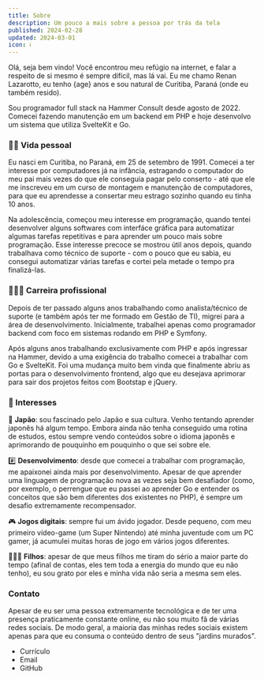 ```yaml
---
title: Sobre
description: Um pouco a mais sobre a pessoa por trás da tela
published: 2024-02-28
updated: 2024-03-01
icon: ℹ
---
```


<script lang="ts">
    import Link from "$lib/components/Link.svelte";
    import { differenceInYears } from "date-fns";

    const age = differenceInYears(new Date(), "1991-09-25 05:25:00");
</script>

Olá, seja bem vindo! Você encontrou meu refúgio na internet, e falar a respeito de si mesmo é sempre difícil, mas lá vai. Eu me chamo Renan Lazarotto, eu tenho {age} anos e sou natural de Curitiba, Paraná (onde eu também resido).

Sou programador full stack na Hammer Consult desde agosto de 2022. Comecei fazendo manutenção em um backend em PHP e hoje desenvolvo um sistema que utiliza SvelteKit e Go.

### 🧔🏻 Vida pessoal

Eu nasci em Curitiba, no Paraná, em 25 de setembro de 1991. Comecei a ter interesse por computadores já na infância, estragando o computador do meu pai mais vezes do que ele conseguia pagar pelo conserto - até que ele me inscreveu em um curso de montagem e manutenção de computadores, para que eu aprendesse a consertar meu estrago sozinho quando eu tinha 10 anos.

Na adolescência, começou meu interesse em programação, quando tentei desenvolver alguns softwares com interfáce gráfica para automatizar algumas tarefas repetitivas e para aprender um pouco mais sobre programação. Esse interesse precoce se mostrou útil anos depois, quando trabalhava como técnico de suporte - com o pouco que eu sabia, eu consegui automatizar várias tarefas e cortei pela metade o tempo pra finalizá-las.

### 👷🏻‍♂️ Carreira profissional

Depois de ter passado alguns anos trabalhando como analista/técnico de suporte (e também após ter me formado em Gestão de TI), migrei para a área de desenvolvimento. Inicialmente, trabalhei apenas como programador backend com foco em sistemas rodando em PHP e <Link href="https://symfony.com" target="_blank">Symfony</Link>.

Após alguns anos trabalhando exclusivamente com PHP e após ingressar na Hammer, devido a uma exigência do trabalho comecei a trabalhar com Go e SvelteKit. Foi uma mudança muito bem vinda que finalmente abriu as portas para o desenvolvimento frontend, algo que eu desejava aprimorar para sair dos projetos feitos com Bootstap e jQuery.

### 🎯 Interesses

🎌 **Japão**: sou fascinado pelo Japão e sua cultura. Venho tentando aprender japonês há algum tempo. Embora ainda não tenha conseguido uma rotina de estudos, estou sempre vendo conteúdos sobre o idioma japonês e aprimorando de pouquinho em pouquinho o que sei sobre ele.

#️⃣ **Desenvolvimento**: desde que comecei a trabalhar com programação, me apaixonei ainda mais por desenvolvimento. Apesar de que aprender uma linguagem de programação nova as vezes seja bem desafiador (como, por exemplo, o perrengue que eu passei ao aprender Go e entender os conceitos que são bem diferentes dos existentes no PHP), é sempre um desafio extremamente recompensador.

🎮 **Jogos digitais**: sempre fui um ávido jogador. Desde pequeno, com meu primeiro vídeo-game (um Super Nintendo) até minha juventude com um PC gamer, já acumulei muitas horas de jogo em vários jogos diferentes.

👨‍👧‍👦 **Filhos**: apesar de que meus filhos me tiram do sério a maior parte do tempo (afinal de contas, eles tem toda a energia do mundo que eu não tenho), eu sou grato por eles e minha vida não seria a mesma sem eles.

### Contato

Apesar de eu ser uma pessoa extremamente tecnológica e de ter uma presença praticamente constante online, eu não sou muito fã de várias redes sociais. De modo geral, a maioria das minhas redes sociais existem apenas para que eu consuma o conteúdo dentro de seus "jardins murados".

-   <Link href="/curriculo">Currículo</Link>
-   <Link href="mailto:renanlazarotto@gmail.com">Email</Link>
-   <Link href="https://github.com/RenanLazarotto" target="_blank">GitHub</Link>
